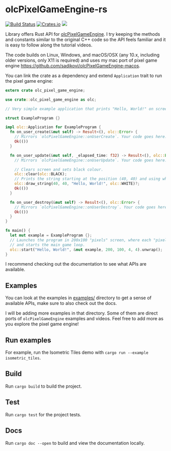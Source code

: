 # olcPixelGameEngine-rs

[![Build Status](https://www.travis-ci.org/sadikovi/olcPixelGameEngine-rs.svg?branch=master)](https://www.travis-ci.org/sadikovi/olcPixelGameEngine-rs)
[![Crates.io](https://img.shields.io/crates/v/olc_pixel_game_engine)](https://crates.io/crates/olc_pixel_game_engine)
[![](https://docs.rs/olc_pixel_game_engine/badge.svg)](https://docs.rs/olc_pixel_game_engine)

Library offers Rust API for [olcPixelGameEngine](https://github.com/OneLoneCoder/olcPixelGameEngine/).
I try keeping the methods and constants similar to the original C++ code so the API feels familiar
and it is easy to follow along the tutorial videos.

The code builds on Linux, Windows, and macOS/OSX (any 10.x, including older versions, only X11 is required)
and uses my mac port of pixel game engine https://github.com/sadikovi/olcPixelGameEngine-macos.

You can link the crate as a dependency and extend `Application` trait to run the pixel game engine:
```rust
extern crate olc_pixel_game_engine;

use crate::olc_pixel_game_engine as olc;

// Very simple example application that prints "Hello, World!" on screen.

struct ExampleProgram {}

impl olc::Application for ExampleProgram {
  fn on_user_create(&mut self) -> Result<(), olc::Error> {
    // Mirrors `olcPixelGameEngine::onUserCreate`. Your code goes here.
    Ok(())
  }

  fn on_user_update(&mut self, _elapsed_time: f32) -> Result<(), olc::Error> {
    // Mirrors `olcPixelGameEngine::onUserUpdate`. Your code goes here.

    // Clears screen and sets black colour.
    olc::clear(olc::BLACK);
    // Prints the string starting at the position (40, 40) and using white colour.
    olc::draw_string(40, 40, "Hello, World!", olc::WHITE)?;
    Ok(())
  }

  fn on_user_destroy(&mut self) -> Result<(), olc::Error> {
    // Mirrors `olcPixelGameEngine::onUserDestroy`. Your code goes here.
    Ok(())
  }
}

fn main() {
  let mut example = ExampleProgram {};
  // Launches the program in 200x100 "pixels" screen, where each "pixel" is 4x4 pixel square,
  // and starts the main game loop.
  olc::start("Hello, World!", &mut example, 200, 100, 4, 4).unwrap();
}
```

I recommend checking out the documentation to see what APIs are available.

## Examples
You can look at the examples in [examples/](./examples) directory to get a sense of available APIs,
make sure to also check out the docs.

I will be adding more examples in that directory. Some of them are direct ports of
`olcPixelGameEngine` examples and videos. Feel free to add more as you explore the pixel game engine!

## Run examples
For example, run the Isometric Tiles demo with `cargo run --example isometric_tiles`.

## Build
Run `cargo build` to build the project.

## Test
Run `cargo test` for the project tests.

## Docs
Run `cargo doc --open` to build and view the documentation locally.

